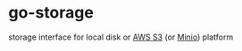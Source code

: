 # go-storage

storage interface for local disk or [AWS S3](https://aws.amazon.com/s3/) (or [Minio](https://min.io)) platform
